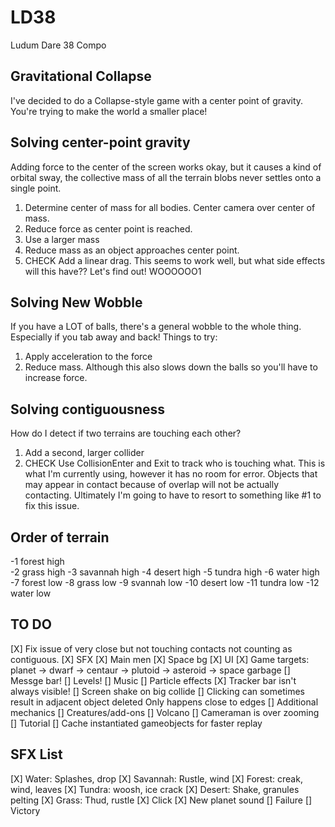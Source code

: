 # LD38
Ludum Dare 38 Compo

## Gravitational Collapse
I've decided to do a Collapse-style game with a center point of gravity. You're trying to make the world a smaller place!

## Solving center-point gravity
Adding force to the center of the screen works okay, but it causes a kind of orbital sway, the collective mass of all the terrain blobs never settles onto a single point.  

1. Determine center of mass for all bodies. Center camera over center of mass.
2. Reduce force as center point is reached.
3. Use a larger mass
4. Reduce mass as an object approaches center point.
5. CHECK Add a linear drag.  This seems to work well, but what side effects will this have?? Let's find out! WOOOOOO1

## Solving New Wobble
If you have a LOT of balls, there's a general wobble to the whole thing. Especially if you tab away and back! Things to try:

1. Apply acceleration to the force
2. Reduce mass. Although this also slows down the balls so you'll have to increase force.

## Solving contiguousness
How do I detect if two terrains are touching each other?

1. Add a second, larger collider
2. CHECK Use CollisionEnter and Exit to track who is touching what. This is what I'm currently using, however it has no room for error. Objects that may appear in contact because of overlap will not be actually contacting. Ultimately I'm going to have to resort to something like #1 to fix this issue.

## Order of terrain

-1 forest high  
-2 grass high
-3 savannah high
-4 desert high
-5 tundra high
-6 water high
-7 forest low
-8 grass low
-9 svannah low
-10 desert low
-11 tundra low
-12 water low

## TO DO
[X] Fix issue of very close but not touching contacts not counting as contiguous.
[X] SFX
[X] Main men
[X] Space bg
[X] UI
[X] Game targets: planet -> dwarf -> centaur -> plutoid -> asteroid -> space garbage
[] Messge bar!
[] Levels!
[] Music
[] Particle effects
[X] Tracker bar isn't always visible!
[] Screen shake on big collide
[] Clicking can sometimes result in adjacent object deleted Only happens close to edges
[] Additional mechanics
[] Creatures/add-ons
[] Volcano
[] Cameraman is over zooming
[] Tutorial
[] Cache instantiated gameobjects for faster replay


## SFX List
[X] Water: Splashes, drop
[X] Savannah: Rustle, wind
[X] Forest: creak, wind, leaves
[X] Tundra: woosh, ice crack
[X] Desert: Shake, granules pelting
[X] Grass: Thud, rustle
[X] Click
[X] New planet sound
[] Failure
[] Victory
